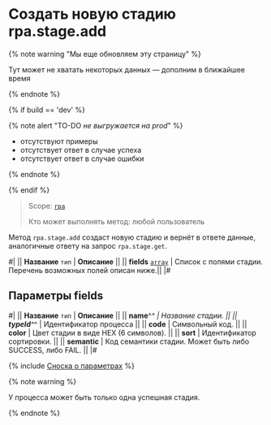 # Создать новую стадию rpa.stage.add

{% note warning "Мы еще обновляем эту страницу" %}

Тут может не хватать некоторых данных — дополним в ближайшее время

{% endnote %}

{% if build == 'dev' %}

{% note alert "TO-DO _не выгружается на prod_" %}

- отсутствуют примеры
- отсутствует ответ в случае успеха
- отсутствует ответ в случае ошибки

{% endnote %}

{% endif %}

> Scope: [`rpa`](../../../scopes/permissions.md)
>
> Кто может выполнять метод: любой пользователь

Метод `rpa.stage.add` создаст новую стадию и вернёт в ответе данные, аналогичные ответу на запрос `rpa.stage.get`.

#|
|| **Название**
`тип` | **Описание** ||
|| **fields**
[`array`](../../../data-types.md) | Список с полями стадии. Перечень возможных полей описан ниже.||
|#

## Параметры fields

#|
|| **Название**
`тип` | **Описание** ||
|| **name**^*^ | Название стадии. ||
|| **typeId**^*^ | Идентификатор процесса ||
|| **code** | Символьный код. ||
|| **color** | Цвет стадии в виде HEX (6 символов). ||
|| **sort** | Идентификатор сортировки. ||
|| **semantic** | Код семантики стадии. Может быть либо SUCCESS, либо FAIL. ||
|#

{% include [Сноска о параметрах](../../../../_includes/required.md) %}

{% note warning %}

У процесса может быть только одна успешная стадия.

{% endnote %}